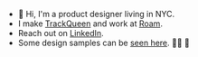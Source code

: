 - 👋 Hi, I'm a product designer living in NYC.
- I make [TrackQueen](https://trackqueen.app/) and work at [Roam](https://www.withroam.com/).
- Reach out on [LinkedIn](https://www.linkedin.com/in/johncanelis/).
- Some design samples can be [seen here](https://design.johncanelis.com/). 👨‍🍳 🎨
